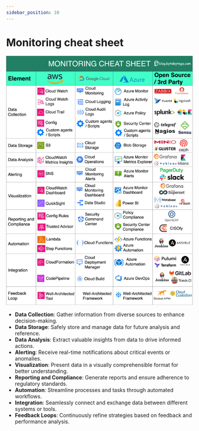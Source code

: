 ```yaml
---
sidebar_position: 10
---
```


# Monitoring cheat sheet

![Diagram](./images/monitoring-cheat-sheet.jpg)

- **Data Collection**: Gather information from diverse sources to enhance decision-making.
- **Data Storage**: Safely store and manage data for future analysis and reference.
- **Data Analysis**: Extract valuable insights from data to drive informed actions.
- **Alerting**: Receive real-time notifications about critical events or anomalies.
- **Visualization**: Present data in a visually comprehensible format for better understanding.
- **Reporting and Compliance**: Generate reports and ensure adherence to regulatory standards.
- **Automation**: Streamline processes and tasks through automated workflows.
- **Integration**: Seamlessly connect and exchange data between different systems or tools.
- **Feedback Loops**: Continuously refine strategies based on feedback and performance analysis.
